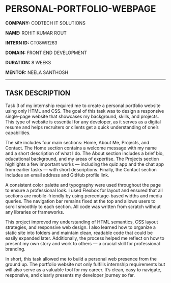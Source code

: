# PERSONAL-PORTFOLIO-WEBPAGE

**COMPANY:** CODTECH IT SOLUTIONS
  
**NAME:** ROHIT KUMAR ROUT
  
**INTERN ID:** CT08WR263
  
**DOMAIN:** FRONT END DEVELOPMENT
  
**DURATION:** 8 WEEKS
  
**MENTOR:** NEELA SANTHOSH  

---

## TASK DESCRIPTION

Task 3 of my internship required me to create a personal portfolio website using only HTML and CSS. The goal of this task was to design a responsive single-page website that showcases my background, skills, and projects. This type of website is essential for any developer, as it serves as a digital resume and helps recruiters or clients get a quick understanding of one’s capabilities.

The site includes four main sections: Home, About Me, Projects, and Contact. The Home section contains a welcome message with my name and a short description of what I do. The About section includes a brief bio, educational background, and my areas of expertise. The Projects section highlights a few important works — including the quiz app and the chat app from earlier tasks — with short descriptions. Finally, the Contact section includes an email address and GitHub profile link.

A consistent color palette and typography were used throughout the page to ensure a professional look. I used Flexbox for layout and ensured that all sections are mobile-friendly by using percentage-based widths and media queries. The navigation bar remains fixed at the top and allows users to scroll smoothly to each section. All code was written from scratch without any libraries or frameworks.

This project improved my understanding of HTML semantics, CSS layout strategies, and responsive web design. I also learned how to organize a static site into folders and maintain clean, readable code that could be easily expanded later. Additionally, the process helped me reflect on how to present my own story and work to others — a crucial skill for professional branding.

In short, this task allowed me to build a personal web presence from the ground up. The portfolio website not only fulfills internship requirements but will also serve as a valuable tool for my career. It’s clean, easy to navigate, responsive, and clearly presents my developer journey so far.
